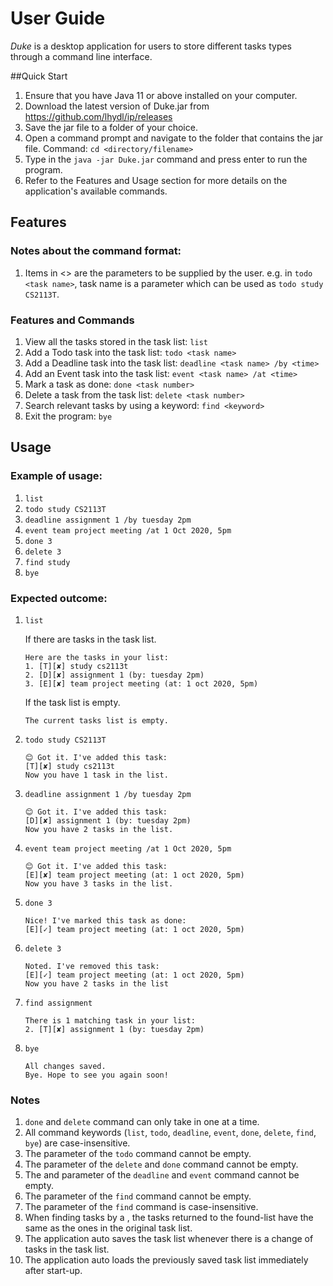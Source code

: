 # User Guide
_Duke_ is a desktop application for users to store different tasks types through a command line interface.

##Quick Start
1. Ensure that you have Java 11 or above installed on your computer.
1. Download the latest version of Duke.jar from https://github.com/lhydl/ip/releases
1. Save the jar file to a folder of your choice.
1. Open a command prompt and navigate to the folder that contains the jar file. Command: `cd <directory/filename>`
1. Type in the `java -jar Duke.jar` command and press enter to run the program.
1. Refer to the Features and Usage section for more details on the application's available commands.

## Features 
### Notes about the command format:
1. Items in <> are the parameters to be supplied by the user.
   e.g. in `todo <task name>`, task name is a parameter which can be used as `todo study CS2113T`.

### Features and Commands
1. View all the tasks stored in the task list: `list`
1. Add a Todo task into the task list: `todo <task name>` 
1. Add a Deadline task into the task list: `deadline <task name> /by <time>` 
1. Add an Event task into the task list: `event <task name> /at <time>` 
1. Mark a task as done: `done <task number>` 
1. Delete a task from the task list: `delete <task number>` 
1. Search relevant tasks by using a keyword: `find <keyword>` 
1. Exit the program: `bye`
    
## Usage

### Example of usage: 

1. `list`
1. `todo study CS2113T`
1. `deadline assignment 1 /by tuesday 2pm`
1. `event team project meeting /at 1 Oct 2020, 5pm`
1. `done 3`
1. `delete 3`
1. `find study`
1. `bye`

### Expected outcome:

1. `list`

    If there are tasks in the task list.
    
    ```
    Here are the tasks in your list:
    1. [T][✘] study cs2113t
    2. [D][✘] assignment 1 (by: tuesday 2pm)
    3. [E][✘] team project meeting (at: 1 oct 2020, 5pm)
    ```

    If the task list is empty.
    
    ```
    The current tasks list is empty.
    ```
   
1. `todo study CS2113T`

    ```
    😊 Got it. I've added this task:
    [T][✘] study cs2113t
    Now you have 1 task in the list.
    ```
   
1. `deadline assignment 1 /by tuesday 2pm`

    ```
    😊 Got it. I've added this task:
    [D][✘] assignment 1 (by: tuesday 2pm)
    Now you have 2 tasks in the list.
    ```
   
1. `event team project meeting /at 1 Oct 2020, 5pm`

    ```
    😊 Got it. I've added this task:
    [E][✘] team project meeting (at: 1 oct 2020, 5pm)
    Now you have 3 tasks in the list.
    ```
   
1. `done 3`

    ```
    Nice! I've marked this task as done:
    [E][✓] team project meeting (at: 1 oct 2020, 5pm)
    ```
   
1. `delete 3`

    ```
    Noted. I've removed this task:
    [E][✓] team project meeting (at: 1 oct 2020, 5pm)
    Now you have 2 tasks in the list
    ```
   
1. `find assignment`

    ```
    There is 1 matching task in your list:
    2. [T][✘] assignment 1 (by: tuesday 2pm)
    ```
   
1. `bye`

    ```
    All changes saved.
    Bye. Hope to see you again soon!
    ```
   
### Notes

1. `done` and `delete` command can only take in one <task number> at a time.
1. All command keywords (`list`, `todo`, `deadline`, `event`, `done`, `delete`, `find`, `bye`) are case-insensitive.
1. The <task name> parameter of the `todo` command cannot be empty.
1. The <task number> parameter of the `delete` and `done` command cannot be empty.
1. The <task name> and <time> parameter of the `deadline` and `event` command cannot be empty.
1. The <keyword> parameter of the `find` command cannot be empty.
1. The <keyword> parameter of the `find` command is case-insensitive.
1. When finding tasks by a <keyword>, the tasks returned to the found-list have the same <task number> as the ones in the original task list.
1. The application auto saves the task list whenever there is a change of tasks in the task list.
1. The application auto loads the previously saved task list immediately after start-up.